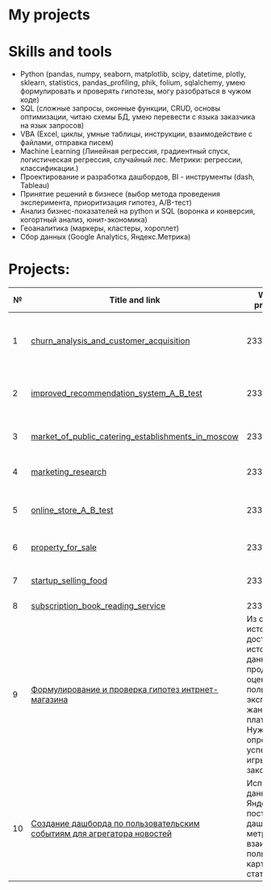 # My projects

# Skills and tools
- Python (pandas, numpy, seaborn, matplotlib, scipy, datetime, plotly, sklearn, statistics, pandas_profiling, phik, folium, sqlalchemy, умею формулировать и проверять гипотезы, могу разобраться в чужом коде)
- SQL (сложные запросы, оконные функции, CRUD, основы оптимизации, читаю схемы БД, умею перевести с языка заказчика на язык запросов)
- VBA (Excel, циклы, умные таблицы, инструкции, взаимодействие с файлами, отправка писем)
- Machine Learning (Линейная регрессия, градиентный спуск, логистическая регрессия, случайный лес. Метрики: регрессии, классификации.)
- Проектирование и разработка дашбордов, BI - инструменты (dash, Tableau)
- Принятие решений в бизнесе (выбор метода проведения эксперимента, приоритизация гипотез, A/B-тест)
- Анализ бизнес-показателей на python и SQL (воронка и конверсия, когортный анализ, юнит-экономика)
- Геоаналитика (маркеры, кластеры, хороплет)
- Сбор данных (Google Analytics, Яндекс.Метрика)

# Projects:

| №| Title and link | What is the project about                                                     | Skills and tools           |  
|-----------|-------------------|------------------------------------------------------------------|-----------------------------------|
|1              |[churn_analysis_and_customer_acquisition](churn_analysis_and_customer_acquisition/)|233455|`pandas` `matplotlib` `numpy` `seaborn` `sklearn` `scipy` `statistics` `pandas_profiling` `phik`|
|2              |[improved_recommendation_system_A_B_test](improved_recommendation_system_A_B_test/)|233455|`pandas` `scipy.stats` `datetime` `seaborn` `matplotlib.pyplot` `numpy` `plotly`|
|3              |[market_of_public_catering_establishments_in_moscow](market_of_public_catering_establishments_in_moscow/)|233455|`pandas` `matplotlib` `numpy` `seaborn` `pandas_profiling` `folium`|
|4              |[marketing_research](marketing_research/)|233455|`pandas` `numpy` `datetime` `seaborn` `matplotlib.pyplot`|
|5              |[online_store_A_B_test](online_store_A_B_test/)|233455|`pandas` `matplotlib.pyplot` `datetime` `numpy` `scipy.stats` `pandas.plotting`|
|6              |[property_for_sale](property_for_sale/)|233455|`pandas` `seaborn` `numpy` `matplotlib.pyplot`|
|7              |[startup_selling_food](startup_selling_food/)|233455|`pandas` `matplotlib.pyplot` `numpy` `scipy.stats` `plotly`|
|8              |[subscription_book_reading_service](subscription_book_reading_service/)|233455|`pandas` `sqlalchemy`|
|9              |[Формулирование и проверка гипотез интрнет-магазина](video_game_store/)|Из открытых источников доступны исторические данные о продажах игр, оценки пользователей и экспертов, жанры и платформы. Нужно выявить определяющие успешность игры закономерности.|`Python` `предобработка данных` `исследовательский анализ данных` `проверка статистических гипотез` `описательная статистика` `pandas` `numpy` `seaborn` `matplotlib.pyplot` `scipy`|
|10              |[Создание дашборда по пользовательским событиям для агрегатора новостей](yandex_dzen_dashboard/)|Используя данные Яндекс.Дзена построить дашборд с метриками взаимодействия пользователей с карточками статей|`Python` `PostgreSQL` `dash` `Tableau` `построение дашбордов` `продуктовые метрики` `pandas` `sqlalchemy`|
